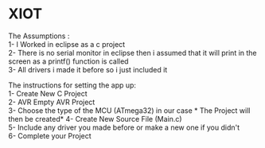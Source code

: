 # XIOT                                                                                                                           
The Assumptions :                                                                                                    
      1- I Worked in eclipse as a c project     
      2- There is no serial monitor in eclipse then i assumed that it will print in the screen as a printf() function is called           
      3- All drivers i made it before so i just included it                                                                           


The instructions for setting the app up:                                                                                                  
      1- Create New C Project                                                                                                           
      2- AVR Empty AVR Project                                                                                                             
      3- Choose the type of the MCU (ATmega32) in our case  * The Project will then be created*                                                 4- Create New Source File (Main.c)                                                                                                  
      5- Include any driver you made before or make a new one if you didn't                                                             
      6- Complete your Project                                                                                                    
  
